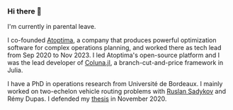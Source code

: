 ### Hi there 👋

I'm currently in parental leave.

I co-founded [Atoptima](https://atoptima.com/), a company that produces powerful optimization software for complex operations planning, and worked there as tech lead from Sep 2020 to Nov 2023.
I led Atoptima's open-source platform and I was the lead developer of [Coluna.jl](https://github.com/atoptima/Coluna.jl), a branch-cut-and-price framework in Julia.

I have a PhD in operations research from Université de Bordeaux. I mainly worked on two-echelon vehicle routing problems with [Ruslan Sadykov](https://www.researchgate.net/profile/Ruslan-Sadykov) and Rémy Dupas.
I defended my [thesis](https://tel.archives-ouvertes.fr/tel-03097659) in November 2020.



<!--
**guimarqu/guimarqu** is a ✨ _special_ ✨ repository because its `README.md` (this file) appears on your GitHub profile.

Here are some ideas to get you started:

- 🔭 I’m currently working on ...
- 🌱 I’m currently learning ...
- 👯 I’m looking to collaborate on ...
- 🤔 I’m looking for help with ...
- 💬 Ask me about ...
- 📫 How to reach me: ...
- 😄 Pronouns: ...
- ⚡ Fun fact: ...
-->
